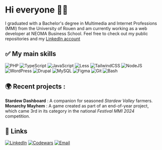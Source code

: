 # Hi everyone 👋🏻

I graduated with a Bachelor's degree in Multimedia and Internet Professions (MMI) from the University of Rouen and am currently working as a web developer at NEOMA Business School.
Feel free to check out my public repositories and my [LinkedIn account](https://linkedin.com/in/nicolas-vero)

## ✅ My main skills
<p align='left'>
  <img src="https://img.shields.io/badge/php-%23777BB4.svg?style=for-the-badge&logo=php&logoColor=white" alt="PHP">
  <img src="https://img.shields.io/badge/typescript-%23007ACC.svg?style=for-the-badge&logo=typescript&logoColor=white" alt="TypeScript">
  <img src="https://img.shields.io/badge/javascript-%23323330.svg?style=for-the-badge&logo=javascript&logoColor=%23F7DF1E" alt="JavaScript">
  <img src="https://img.shields.io/badge/less-%231D365D?style=for-the-badge&logo=less" alt="Less">
  <img src="https://img.shields.io/badge/tailwindcss-%2338B2AC.svg?style=for-the-badge&logo=tailwind-css&logoColor=white" alt="TailwindCSS">
  <img src="https://img.shields.io/badge/node.js-6DA55F?style=for-the-badge&logo=node.js&logoColor=white" alt="NodeJS">
  <img src="https://img.shields.io/badge/WordPress-%23117AC9.svg?style=for-the-badge&logo=WordPress&logoColor=white" alt="WordPress">
  <img src="https://img.shields.io/badge/drupal-%230678BE?style=for-the-badge&logo=drupal&logoColor=white" alt="Drupal">
  <img src="https://img.shields.io/badge/MySQL-%234479A1?style=for-the-badge&logo=mysql&logoColor=white" alt="MySQL">
  <img src="https://img.shields.io/badge/figma-%23643DFF.svg?style=for-the-badge&logo=figma&logoColor=white" alt="Figma">
  <img src="https://img.shields.io/badge/-git-%23F05032?style=for-the-badge&logo=git&logoColor=white" alt="Git">
  <img src="https://img.shields.io/badge/bash-%23212121?style=for-the-badge&logo=gnubash&logoColor=white" alt="Bash">
</p>

## 🌍 Recent projects :
**Stardew Dashboard** : A companion for seasoned *Stardew Valley* farmers.<br>
**Monarchy Mayhem** : A game created as part of an end-of-year project, which came 3rd in its category in the national *Festival MMI 2024* competition.


## 🔗 Links 
<p align="left">
  <a href="https://linkedin.com/in/nicolas-vero"><img src="https://img.shields.io/badge/LinkedIn-0077B5?style=for-the-badge&logo=linkedin&logoColor=white" alt="LinkedIn"></a>
  <a href="https://www.codewars.com/users/NicolasVero/stats"><img src="https://img.shields.io/badge/codewars-%23B1361E?style=for-the-badge&logo=codewars&logoColor=white" alt="Codewars"></a>
  <a href="mailto:nicolasvero03@gmail.com"><img src="https://img.shields.io/badge/nicolasvero03@gmail.com-399D72?style=for-the-badge&logo=gmail&logoColor=white" alt="Email"></a>
  <!-- <a href="https://nicolas-vero.fr"><img src="https://img.shields.io/badge/Mon%20Portfolio-1b73a6?style=for-the-badge&logo=link&logoColor=white" alt="Portfolio"></a> -->
</p>

